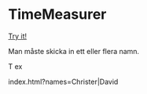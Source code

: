 # TimeMeasurer

[Try it!](https://christernilsson.github.io/Lab/2018/078-TimeMeasurer/index.html)

Man måste skicka in ett eller flera namn.

T ex 

index.html?names=Christer|David